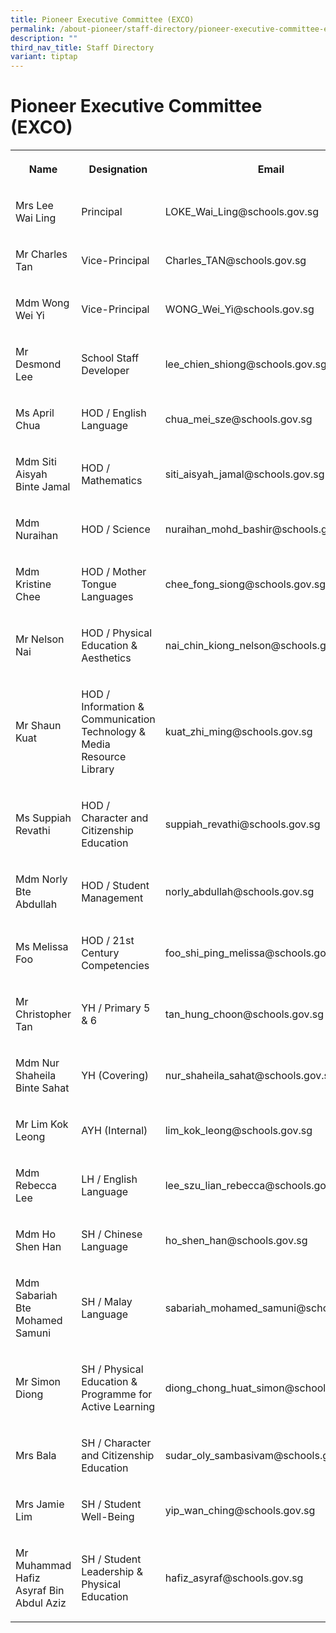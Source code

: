 ```yaml
---
title: Pioneer Executive Committee (EXCO)
permalink: /about-pioneer/staff-directory/pioneer-executive-committee-exco/
description: ""
third_nav_title: Staff Directory
variant: tiptap
---
```

<h1>Pioneer Executive Committee (EXCO)</h1>
<table style="minWidth: 75px">
<colgroup>
<col>
<col>
<col>
</colgroup>
<tbody>
<tr>
<th rowspan="1" colspan="1">
<p>Name</p>
</th>
<th rowspan="1" colspan="1">
<p>Designation</p>
</th>
<th rowspan="1" colspan="1">
<p>Email</p>
</th>
</tr>
<tr>
<td rowspan="1" colspan="1">
<p>Mrs Lee Wai Ling</p>
</td>
<td rowspan="1" colspan="1">
<p>Principal</p>
</td>
<td rowspan="1" colspan="1">
<p>LOKE_Wai_Ling@schools.gov.sg</p>
</td>
</tr>
<tr>
<td rowspan="1" colspan="1">
<p>Mr Charles Tan</p>
</td>
<td rowspan="1" colspan="1">
<p>Vice-Principal</p>
</td>
<td rowspan="1" colspan="1">
<p>Charles_TAN@schools.gov.sg</p>
</td>
</tr>
<tr>
<td rowspan="1" colspan="1">
<p>Mdm Wong Wei Yi</p>
</td>
<td rowspan="1" colspan="1">
<p>Vice-Principal</p>
</td>
<td rowspan="1" colspan="1">
<p>WONG_Wei_Yi@schools.gov.sg</p>
</td>
</tr>
<tr>
<td rowspan="1" colspan="1">
<p>Mr Desmond Lee</p>
</td>
<td rowspan="1" colspan="1">
<p>School Staff Developer</p>
</td>
<td rowspan="1" colspan="1">
<p>lee_chien_shiong@schools.gov.sg</p>
</td>
</tr>
<tr>
<td rowspan="1" colspan="1">
<p>Ms April Chua</p>
</td>
<td rowspan="1" colspan="1">
<p>HOD / English Language</p>
</td>
<td rowspan="1" colspan="1">
<p>chua_mei_sze@schools.gov.sg</p>
</td>
</tr>
<tr>
<td rowspan="1" colspan="1">
<p>Mdm Siti Aisyah Binte Jamal</p>
</td>
<td rowspan="1" colspan="1">
<p>HOD / Mathematics</p>
</td>
<td rowspan="1" colspan="1">
<p>siti_aisyah_jamal@schools.gov.sg</p>
</td>
</tr>
<tr>
<td rowspan="1" colspan="1">
<p>Mdm Nuraihan</p>
</td>
<td rowspan="1" colspan="1">
<p>HOD / Science</p>
</td>
<td rowspan="1" colspan="1">
<p>nuraihan_mohd_bashir@schools.gov.sg</p>
</td>
</tr>
<tr>
<td rowspan="1" colspan="1">
<p>Mdm Kristine Chee</p>
</td>
<td rowspan="1" colspan="1">
<p>HOD / Mother Tongue Languages</p>
</td>
<td rowspan="1" colspan="1">
<p>chee_fong_siong@schools.gov.sg</p>
</td>
</tr>
<tr>
<td rowspan="1" colspan="1">
<p>Mr Nelson Nai</p>
</td>
<td rowspan="1" colspan="1">
<p>HOD / Physical Education &amp; Aesthetics</p>
</td>
<td rowspan="1" colspan="1">
<p>nai_chin_kiong_nelson@schools.gov.sg</p>
</td>
</tr>
<tr>
<td rowspan="1" colspan="1">
<p>Mr Shaun Kuat</p>
</td>
<td rowspan="1" colspan="1">
<p>HOD / Information &amp; Communication Technology &amp; Media Resource
Library</p>
</td>
<td rowspan="1" colspan="1">
<p>kuat_zhi_ming@schools.gov.sg</p>
</td>
</tr>
<tr>
<td rowspan="1" colspan="1">
<p>Ms Suppiah Revathi</p>
</td>
<td rowspan="1" colspan="1">
<p>HOD / Character and Citizenship Education</p>
</td>
<td rowspan="1" colspan="1">
<p>suppiah_revathi@schools.gov.sg</p>
</td>
</tr>
<tr>
<td rowspan="1" colspan="1">
<p>Mdm Norly Bte Abdullah</p>
</td>
<td rowspan="1" colspan="1">
<p>HOD / Student Management</p>
</td>
<td rowspan="1" colspan="1">
<p>norly_abdullah@schools.gov.sg</p>
</td>
</tr>
<tr>
<td rowspan="1" colspan="1">
<p>Ms Melissa Foo</p>
</td>
<td rowspan="1" colspan="1">
<p>HOD / 21st Century Competencies</p>
</td>
<td rowspan="1" colspan="1">
<p>foo_shi_ping_melissa@schools.gov.sg</p>
</td>
</tr>
<tr>
<td rowspan="1" colspan="1">
<p>Mr Christopher Tan</p>
</td>
<td rowspan="1" colspan="1">
<p>YH / Primary 5 &amp; 6</p>
</td>
<td rowspan="1" colspan="1">
<p>tan_hung_choon@schools.gov.sg</p>
</td>
</tr>
<tr>
<td rowspan="1" colspan="1">
<p>Mdm Nur Shaheila Binte Sahat</p>
</td>
<td rowspan="1" colspan="1">
<p>YH (Covering)</p>
</td>
<td rowspan="1" colspan="1">
<p>nur_shaheila_sahat@schools.gov.sg</p>
</td>
</tr>
<tr>
<td rowspan="1" colspan="1">
<p>Mr Lim Kok Leong</p>
</td>
<td rowspan="1" colspan="1">
<p>AYH (Internal)</p>
</td>
<td rowspan="1" colspan="1">
<p>lim_kok_leong@schools.gov.sg</p>
</td>
</tr>
<tr>
<td rowspan="1" colspan="1">
<p>Mdm Rebecca Lee</p>
</td>
<td rowspan="1" colspan="1">
<p>LH / English Language</p>
</td>
<td rowspan="1" colspan="1">
<p>lee_szu_lian_rebecca@schools.gov.sg</p>
</td>
</tr>
<tr>
<td rowspan="1" colspan="1">
<p>Mdm Ho Shen Han</p>
</td>
<td rowspan="1" colspan="1">
<p>SH / Chinese Language</p>
</td>
<td rowspan="1" colspan="1">
<p>ho_shen_han@schools.gov.sg</p>
</td>
</tr>
<tr>
<td rowspan="1" colspan="1">
<p>Mdm Sabariah Bte Mohamed Samuni</p>
</td>
<td rowspan="1" colspan="1">
<p>SH / Malay Language</p>
</td>
<td rowspan="1" colspan="1">
<p>sabariah_mohamed_samuni@schools.gov.sg</p>
</td>
</tr>
<tr>
<td rowspan="1" colspan="1">
<p>Mr Simon Diong</p>
</td>
<td rowspan="1" colspan="1">
<p>SH / Physical Education &amp; Programme for Active Learning</p>
</td>
<td rowspan="1" colspan="1">
<p>diong_chong_huat_simon@schools.gov.sg</p>
</td>
</tr>
<tr>
<td rowspan="1" colspan="1">
<p>Mrs Bala</p>
</td>
<td rowspan="1" colspan="1">
<p>SH / Character and Citizenship Education</p>
</td>
<td rowspan="1" colspan="1">
<p>sudar_oly_sambasivam@schools.gov.sg</p>
</td>
</tr>
<tr>
<td rowspan="1" colspan="1">
<p>Mrs Jamie Lim</p>
</td>
<td rowspan="1" colspan="1">
<p>SH / Student Well-Being</p>
</td>
<td rowspan="1" colspan="1">
<p>yip_wan_ching@schools.gov.sg</p>
</td>
</tr>
<tr>
<td rowspan="1" colspan="1">
<p>Mr Muhammad Hafiz Asyraf Bin Abdul Aziz</p>
</td>
<td rowspan="1" colspan="1">
<p>SH / Student Leadership &amp; Physical Education</p>
</td>
<td rowspan="1" colspan="1">
<p>hafiz_asyraf@schools.gov.sg</p>
</td>
</tr>
</tbody>
</table>
<p>
<br>
</p>